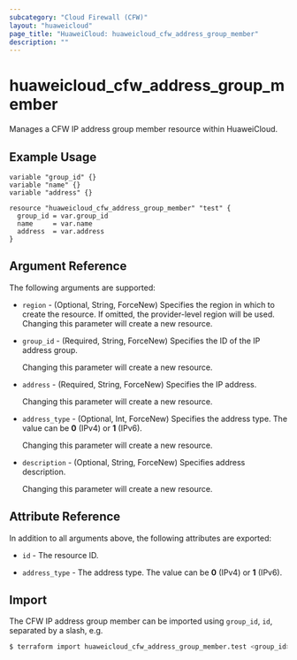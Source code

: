 ```yaml
---
subcategory: "Cloud Firewall (CFW)"
layout: "huaweicloud"
page_title: "HuaweiCloud: huaweicloud_cfw_address_group_member"
description: ""
---
```


# huaweicloud_cfw_address_group_member

Manages a CFW IP address group member resource within HuaweiCloud.

## Example Usage

```hcl
variable "group_id" {}
variable "name" {}
variable "address" {}

resource "huaweicloud_cfw_address_group_member" "test" {
  group_id = var.group_id
  name     = var.name
  address  = var.address
}
```

## Argument Reference

The following arguments are supported:

* `region` - (Optional, String, ForceNew) Specifies the region in which to create the resource.
  If omitted, the provider-level region will be used. Changing this parameter will create a new resource.

* `group_id` - (Required, String, ForceNew) Specifies the ID of the IP address group.

  Changing this parameter will create a new resource.

* `address` - (Required, String, ForceNew) Specifies the IP address.

  Changing this parameter will create a new resource.

* `address_type` - (Optional, Int, ForceNew) Specifies the address type.
  The value can be **0** (IPv4) or **1** (IPv6).

  Changing this parameter will create a new resource.

* `description` - (Optional, String, ForceNew) Specifies address description.

  Changing this parameter will create a new resource.

## Attribute Reference

In addition to all arguments above, the following attributes are exported:

* `id` - The resource ID.

* `address_type` - The address type. The value can be **0** (IPv4) or **1** (IPv6).

## Import

The CFW IP address group member can be imported using `group_id`, `id`, separated by a slash, e.g.

```bash
$ terraform import huaweicloud_cfw_address_group_member.test <group_id>/<id>
```
